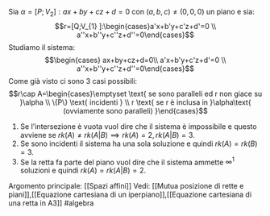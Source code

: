 Sia $\alpha=[P;V_{2}]:ax+by+cz+d=0$ con $(a,b,c)\neq(0,0,0)$ un piano e sia:$$r=[Q;V_{1} ]:\begin{cases}a'x+b'y+c'z+d'=0 \\
a''x+b''y+c''z+d''=0\end{cases}$$
Studiamo il sistema:$$\begin{cases} ax+by+cz+d=0\\
a'x+b'y+c'z+d'=0 \\
a''x+b''y+c''z+d''=0\end{cases}$$
Come già visto ci sono 3 casi possibili:$$r\cap A=\begin{cases}\emptyset \text{ se sono paralleli ed r non giace su }\alpha \\
\{P\} \text{ incidenti }  \\
r \text{ se r è inclusa in }\alpha\text{ (ovviamente sono paralleli) }\end{cases}$$
1) Se l'intersezione è vuota vuol dire che il sistema è impossibile e questo avviene se $rk(A)\neq rk(A|B)\implies rk(A)=2,rk(A|B)=3$.
2) Se sono incidenti il sistema ha una sola soluzione e quindi $rk(A)=rk(B)=3$.
3) Se la retta fa parte del piano vuol dire che il sistema ammette $\infty^{1}$ soluzioni e quindi $rk(A)=rk(A|B)=2$.

Argomento principale: [[Spazi affini]]
Vedi: [[Mutua posizione di rette e piani]],[[Equazione cartesiana  di un iperpiano]],[[Equazione cartesiana di  una retta in A3]]
#algebra 